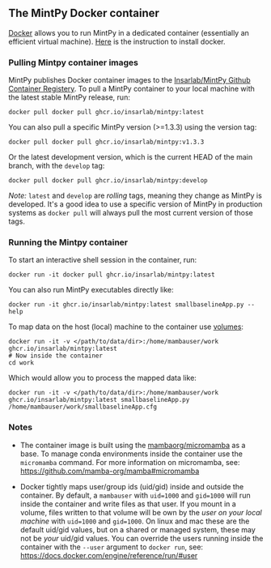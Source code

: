 ## The MintPy Docker container

[Docker](https://docs.docker.com/get-started/) allows you to run MintPy in a dedicated container (essentially an efficient virtual machine). [Here](https://docs.docker.com/install/) is the instruction to install docker.

### Pulling Mintpy container images

MintPy publishes Docker container images to the [Insarlab/MintPy Github Container Registery](https://github.com/insarlab/MintPy/pkgs/container/mintpy). To pull a MintPy container to your local machine with the latest stable MintPy release, run:

```shell
docker pull docker pull ghcr.io/insarlab/mintpy:latest
```

You can also pull a specific MintPy version (>=1.3.3) using the version tag:
```shell
docker pull docker pull ghcr.io/insarlab/mintpy:v1.3.3
```

Or the latest development version, which is the current HEAD of the main branch, with the `develop` tag:
```shell
docker pull docker pull ghcr.io/insarlab/mintpy:develop
```

*Note:* `latest` and `develop` are *rolling* tags, meaning they change as MintPy is developed. It's a good idea to use a specific version of MintPy in production systems as `docker pull` will always pull the most current version of those tags.

### Running the Mintpy container

To start an interactive shell session in the container, run:

```shell
docker run -it docker pull ghcr.io/insarlab/mintpy:latest
```

You can also run MintPy executables directly like:
```shell
docker run -it ghcr.io/insarlab/mintpy:latest smallbaselineApp.py --help
```

To map data on the host (local) machine to the container use [volumes](https://docs.docker.com/storage/volumes/):

```shell
docker run -it -v </path/to/data/dir>:/home/mambauser/work ghcr.io/insarlab/mintpy:latest
# Now inside the container
cd work
```

Which would allow you to process the mapped data like:

```
docker run -it -v </path/to/data/dir>:/home/mambauser/work ghcr.io/insarlab/mintpy:latest smallbaselineApp.py /home/mambauser/work/smallbaselineApp.cfg
```

### Notes ###

+ The container image is built using the [mambaorg/micromamba](https://hub.docker.com/r/mambaorg/micromamba) as a base. To manage conda environments inside the container use the `micromamba` command. For more information on micromamba, see: https://github.com/mamba-org/mamba#micromamba

+ Docker tightly maps user/group ids (uid/gid) inside and outside the container. By default, a `mambauser` with `uid=1000` and `gid=1000` will run inside the container and write files as that user. If you mount in a volume, files written to that volume will be own by the *user on your local machine* with `uid=1000` and `gid=1000`. On linux and mac these are the default uid/gid values, but on a shared or managed system, these may not be *your* uid/gid values. You can override the users running inside the container with the `--user` argument to `docker run`, see: https://docs.docker.com/engine/reference/run/#user
